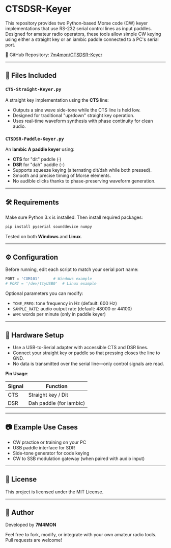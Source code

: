 # CTSDSR-Keyer

This repository provides two Python-based Morse code (CW) keyer implementations that use RS-232 serial control lines as input paddles. Designed for amateur radio operators, these tools allow simple CW keying using either a straight key or an iambic paddle connected to a PC's serial port.

🔗 GitHub Repository: [7m4mon/CTSDSR-Keyer](https://github.com/7m4mon/CTSDSR-Keyer)

---

## 📁 Files Included

### `CTS-Straight-Keyer.py`

A straight key implementation using the **CTS** line:

- Outputs a sine wave side-tone while the CTS line is held low.
- Designed for traditional "up/down" straight key operation.
- Uses real-time waveform synthesis with phase continuity for clean audio.

### `CTSDSR-Paddle-Keyer.py`

An **Iambic A paddle keyer** using:

- **CTS** for "dit" paddle (·)
- **DSR** for "dah" paddle (–)
- Supports squeeze keying (alternating dit/dah while both pressed).
- Smooth and precise timing of Morse elements.
- No audible clicks thanks to phase-preserving waveform generation.

---

## 🛠 Requirements

Make sure Python 3.x is installed. Then install required packages:

```bash
pip install pyserial sounddevice numpy
```

Tested on both **Windows** and **Linux**.

---

## ⚙ Configuration

Before running, edit each script to match your serial port name:

```python
PORT = 'COM101'      # Windows example
# PORT = '/dev/ttyUSB0'  # Linux example
```

Optional parameters you can modify:

- `TONE_FREQ`: tone frequency in Hz (default: 600 Hz)
- `SAMPLE_RATE`: audio output rate (default: 48000 or 44100)
- `WPM`: words per minute (only in paddle keyer)

---

## 🔌 Hardware Setup

- Use a USB-to-Serial adapter with accessible CTS and DSR lines.
- Connect your straight key or paddle so that pressing closes the line to GND.
- No data is transmitted over the serial line—only control signals are read.

**Pin Usage**:

| Signal | Function         |
|--------|------------------|
| CTS    | Straight key / Dit |
| DSR    | Dah paddle (for iambic) |

---

## 📷 Example Use Cases

- CW practice or training on your PC
- USB paddle interface for SDR
- Side-tone generator for code keying
- CW to SSB modulation gateway (when paired with audio input)

---

## 📄 License

This project is licensed under the MIT License.

---

## 🙋 Author

Developed by **7M4MON**

Feel free to fork, modify, or integrate with your own amateur radio tools.  
Pull requests are welcome!